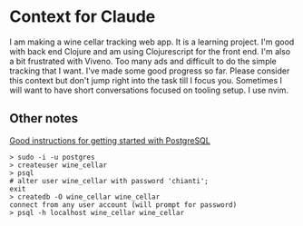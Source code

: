 # Context for Claude

I am making a wine cellar tracking web app. It is a learning project. I'm good
with back end Clojure and am using Clojurescript for the front end. I'm also a
bit frustrated with Viveno. Too many ads and difficult to do the simple tracking
that I want. I've made some good progress so far. Please consider this context
but don't jump right into the task till I focus you. Sometimes I will want
to have short conversations focused on tooling setup. I use nvim.

## Other notes

[Good instructions for getting started with PostgreSQL](https://www.digitalocean.com/community/tutorials/how-to-install-postgresql-on-ubuntu-20-04-quickstart)
```
> sudo -i -u postgres
> createuser wine_cellar
> psql
# alter user wine_cellar with password 'chianti';
exit
> createdb -O wine_cellar wine_cellar
connect from any user account (will prompt for password)
> psql -h localhost wine_cellar wine_cellar
```
